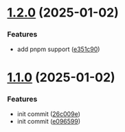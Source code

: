 # [1.2.0](https://github.com/tardis-ksh/Tencent-Cloud-CDN-Purge-Paths-Cache/compare/v1.1.0...v1.2.0) (2025-01-02)


### Features

* add pnpm support ([e351c90](https://github.com/tardis-ksh/Tencent-Cloud-CDN-Purge-Paths-Cache/commit/e351c90733c82a4118aca58be9bb8ab8d621b25a))



# [1.1.0](https://github.com/tardis-ksh/Tencent-Cloud-CDN-Purge-Paths-Cache/compare/e0965996b05342f09e16b23e262d283e6cf20fb3...v1.1.0) (2025-01-02)


### Features

* init commit ([26c009e](https://github.com/tardis-ksh/Tencent-Cloud-CDN-Purge-Paths-Cache/commit/26c009e01874ef4ac3ca50b63aae5dd1b4965ea8))
* init commit ([e096599](https://github.com/tardis-ksh/Tencent-Cloud-CDN-Purge-Paths-Cache/commit/e0965996b05342f09e16b23e262d283e6cf20fb3))



